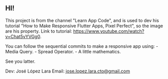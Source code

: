 HI!
--------------------------

This project is from the channel "Learn App Code",
and is used to dev his tutorial "How to Make Responsive Flutter Apps, Pixel Perfect",
so the image are his property.
Link to tutorial: https://www.youtube.com/watch?v=Chat5vYVGg0.

You can follow the sequential commits to make a responsive app using:
    - Media Query.
    - Spread Operator.
    - A little mathematics.

See you latter.

Dev: José López Lara
Email: jose.lopez.lara.cto@gmail.com
